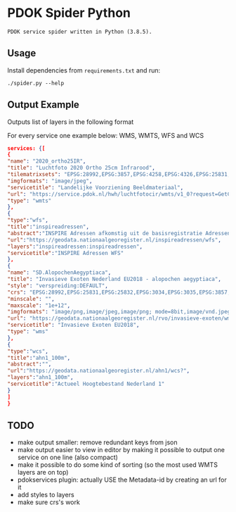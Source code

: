 # PDOK Spider Python

    PDOK service spider written in Python (3.8.5).

## Usage

Install dependencies from `requirements.txt` and run:

```
./spider.py --help
```


## Output Example

Outputs list of layers in the following format

For every service one example below: WMS, WMTS, WFS and WCS

```json
services: {[
{
"name": "2020_ortho25IR",
"title": "Luchtfoto 2020 Ortho 25cm Infrarood",
"tilematrixsets": "EPSG:28992,EPSG:3857,EPSG:4258,EPSG:4326,EPSG:25831,EPSG:25832,OGC:1.0:GoogleMapsCompatible",
"imgformats": "image/jpeg",
"servicetitle": "Landelijke Voorziening Beeldmateriaal",
"url": "https://service.pdok.nl/hwh/luchtfotocir/wmts/v1_0?request=GetCapabilities&service=WMTS",
"type": "wmts"
},
{
"type":"wfs",
"title":"inspireadressen",
"abstract":"INSPIRE Adressen afkomstig uit de basisregistratie Adressen, beschikbaar voor heel Nederland",
"url":"https://geodata.nationaalgeoregister.nl/inspireadressen/wfs",
"layers":"inspireadressen:inspireadressen",
"servicetitle":"INSPIRE Adressen WFS"
},
{
"name": "SD.AlopochenAegyptiaca",
"title": "Invasieve Exoten Nederland EU2018 - alopochen aegyptiaca",
"style": "verspreiding:DEFAULT",
"crs": "EPSG:28992,EPSG:25831,EPSG:25832,EPSG:3034,EPSG:3035,EPSG:3857,EPSG:4258,EPSG:4326,CRS:84",
"minscale": "",
"maxscale": "1e+12",
"imgformats": "image/png,image/jpeg,image/png; mode=8bit,image/vnd.jpeg-png,image/vnd.jpeg-png8",
"url": "https://geodata.nationaalgeoregister.nl/rvo/invasieve-exoten/wms/v1_0?request=GetCapabilities&service=WMS",
"servicetitle": "Invasieve Exoten EU2018",
"type": "wms"
},
{
"type":"wcs",
"title":"ahn1_100m",
"abstract":"",
"url":"https://geodata.nationaalgeoregister.nl/ahn1/wcs?",
"layers":"ahn1_100m",
"servicetitle":"Actueel Hoogtebestand Nederland 1"
}
]
}
```

TODO
----

- make output smaller: remove redundant keys from json
- make output easier to view in editor by making it possible to output one service on one line (also compact)
- make it possible to do some kind of sorting (so the most used WMTS layers are on top)
- pdokservices plugin: actually USE the Metadata-id by creating an url for it
- add styles to layers
- make sure crs's work